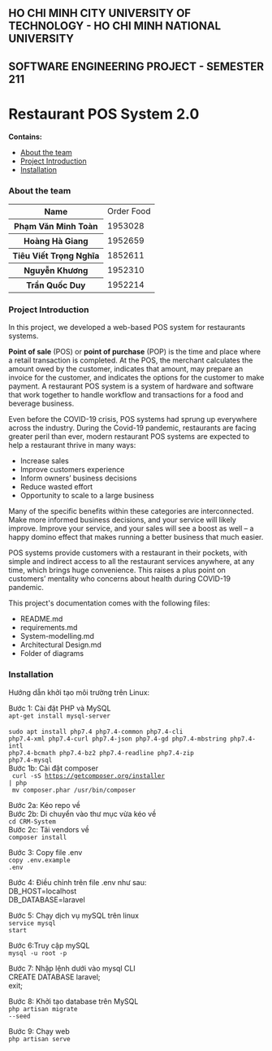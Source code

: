 
## HO CHI MINH CITY UNIVERSITY OF TECHNOLOGY - HO CHI MINH NATIONAL UNIVERSITY
## SOFTWARE ENGINEERING PROJECT - SEMESTER 211
# Restaurant POS System 2.0

**Contains:**
* [About the team](#about-the-team)
* [Project Introduction](#project-introduction)
* [Installation](#installation)

### About the team

<table>
    <tr>
        <th>Name</th>
        <td>Order Food</td>
    </tr>
    <tr>
        <th>Phạm Văn Minh Toàn</th>
        <td>1953028</td>
    </tr>
    <tr>
        <th>Hoàng Hà Giang</th>
        <td>1952659</td>
    </tr>
    <tr>
        <th>Tiêu Viết Trọng Nghĩa</th>
        <td>1852611</td>
    </tr>
    <tr>
        <th>Nguyễn Khương</th>
        <td>1952310</td>
    </tr>
    <tr>
        <th>Trần Quốc Duy</th>
        <td>1952214</td>
    </tr>
</table>

### Project Introduction

In this project, we developed a web-based POS system for restaurants systems. 

**Point of sale** (POS) or **point of purchase** (POP) is the time and place where a retail transaction is completed.
At the POS, the merchant calculates the amount owed by the customer, indicates that amount, may prepare an invoice for the customer, and indicates the options for the customer to make payment.
A restaurant POS system is a system of hardware and software that work together to handle workflow and transactions for a food and beverage business.

Even before the COVID-19 crisis, POS systems had sprung up everywhere across the industry.
During the Covid-19 pandemic, restaurants are facing greater peril than ever, modern restaurant POS systems are expected to help a restaurant thrive in many ways:
* Increase sales
* Improve customers experience
* Inform owners’ business decisions
* Reduce wasted effort
* Opportunity to scale to a large business

Many of the specific benefits within these categories are interconnected.
Make more informed business decisions, and your service will likely improve.
Improve your service, and your sales will see a boost as well – a happy domino effect that makes running a better business that much easier.

POS systems provide customers with a restaurant in their pockets, with simple and indirect access to all the restaurant services anywhere, at any time, which brings huge convenience.
This raises a plus point on customers’ mentality who concerns about health during COVID-19 pandemic.

This project's documentation comes with the following files:
* README.md
* requirements.md
* System-modelling.md
* Architectural Design.md
* Folder of diagrams

### Installation
Hướng dẫn khởi tạo môi trường trên Linux:

Bước 1: Cài đặt PHP và MySQL <br>
<code>apt-get install mysql-server </code> <br>
<code>sudo apt install php7.4 php7.4-common php7.4-cli php7.4-xml php7.4-curl php7.4-json php7.4-gd php7.4-mbstring php7.4-intl 
php7.4-bcmath php7.4-bz2 php7.4-readline php7.4-zip php7.4-mysql</code><br>
Bước 1b: Cài đặt composer<br>
<code> curl -sS https://getcomposer.org/installer | php </code><br>
<code> mv composer.phar /usr/bin/composer</code> <br>

Bước 2a: Kéo repo về <br>
Bước 2b: Di chuyển vào thư mục vừa kéo về <br>
<code>cd CRM-System</code><br>
Bước 2c: Tải vendors về <br>
<code>composer install</code><br>

Bước 3: Copy file .env<br>
<code>copy .env.example .env</code><br>

Bước 4: Điều chỉnh trên file .env như sau:<br>
DB_HOST=localhost<br>
DB_DATABASE=laravel<br>

Bước 5: Chạy dịch vụ mySQL trên linux<br>
<code>service mysql start</code><br>

Bước 6:Truy cập mySQL<br>
<code>mysql -u root -p</code><br>

Bước 7: Nhập lệnh dưới vào mysql CLI<br>
CREATE DATABASE laravel;<br>
exit;<br>

Bước 8: Khởi tạo database trên MySQL<br>
<code>php artisan migrate --seed</code><br>

Bước 9: Chạy web<br>
<code>php artisan serve</code><br>
